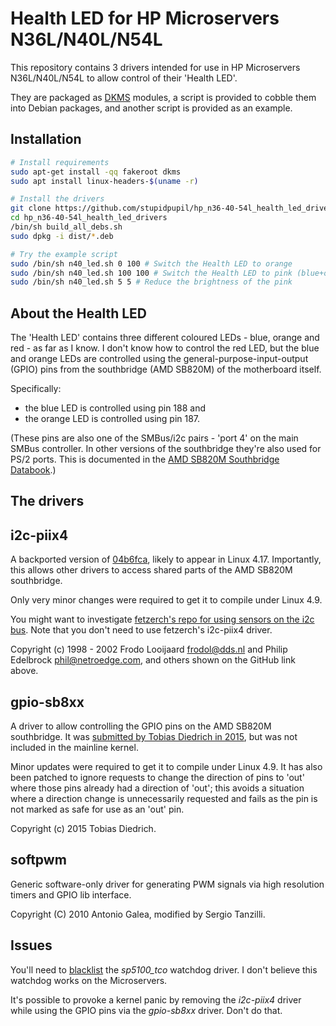 # Health LED for HP Microservers N36L/N40L/N54L

This repository contains 3 drivers intended for use in HP Microservers N36L/N40L/N54L to allow control of their 'Health LED'.

They are packaged as [DKMS](https://en.wikipedia.org/wiki/Dynamic_Kernel_Module_Support) modules, a script is provided to cobble them into Debian packages, and another script is provided as an example.

## Installation
```sh
# Install requirements
sudo apt-get install -qq fakeroot dkms
sudo apt install linux-headers-$(uname -r)

# Install the drivers
git clone https://github.com/stupidpupil/hp_n36-40-54l_health_led_drivers.git
cd hp_n36-40-54l_health_led_drivers
/bin/sh build_all_debs.sh
sudo dpkg -i dist/*.deb

# Try the example script
sudo /bin/sh n40_led.sh 0 100 # Switch the Health LED to orange
sudo /bin/sh n40_led.sh 100 100 # Switch the Health LED to pink (blue+orange)
sudo /bin/sh n40_led.sh 5 5 # Reduce the brightness of the pink

```

## About the Health LED
The 'Health LED' contains three different coloured LEDs - blue, orange and red - as far as I know.
I don't know how to control the red LED, but the blue and orange LEDs are 
controlled using the general-purpose-input-output (GPIO) pins from the southbridge (AMD SB820M) of the motherboard itself.

Specifically:
* the blue LED is controlled using pin 188 and 
* the orange LED is controlled using pin 187. 

(These pins are also one of the SMBus/i2c pairs - 'port 4' on the main SMBus controller. 
In other versions of the southbridge they're also used for PS/2 ports. This is documented in the [AMD SB820M Southbridge Databook](https://support.amd.com/TechDocs/47283.pdf).)

## The drivers

## i2c-piix4
A backported version of [04b6fca](https://github.com/torvalds/linux/commit/04b6fcaba346e1ce76321ba9b0fd549da4c37ac2), likely to appear in Linux 4.17. Importantly, this allows other drivers to access shared parts of the AMD SB820M southbridge.

Only very minor changes were required to get it to compile under Linux 4.9.

You might want to investigate [fetzerch's repo for using sensors on the i2c bus](https://github.com/fetzerch/hp-n54l-drivers). Note that you don't need to use fetzerch's i2c-piix4 driver.

Copyright (c) 1998 - 2002 Frodo Looijaard <frodol@dds.nl> and Philip Edelbrock <phil@netroedge.com>, and others shown on the GitHub link above.

## gpio-sb8xx
A driver to allow controlling the GPIO pins on the AMD SB820M southbridge. It was [submitted by Tobias Diedrich in 2015](https://patchwork.kernel.org/patch/6651771/), but was not included in the mainline kernel.

Minor updates were required to get it to compile under Linux 4.9. It has also been patched to ignore requests to change the direction of pins to 'out' where those pins already had a direction of 'out'; this avoids a situation where a direction change is unnecessarily requested and fails as the pin is not marked as safe for use as an 'out' pin.

Copyright (c) 2015 Tobias Diedrich.

## softpwm
Generic software-only driver for generating PWM signals via high resolution timers and GPIO lib interface.

Copyright (C) 2010 Antonio Galea, modified by Sergio Tanzilli.

## Issues
You'll need to [blacklist](https://wiki.debian.org/KernelModuleBlacklisting) the *sp5100_tco* watchdog driver. I don't believe this watchdog works on the Microservers.

It's possible to provoke a kernel panic by removing the *i2c-piix4* driver while using the GPIO pins via the *gpio-sb8xx* driver. Don't do that.
